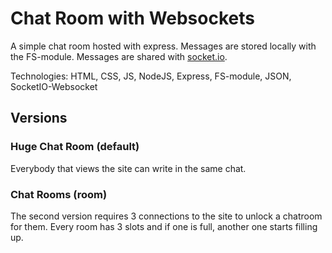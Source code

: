 # Chat Room with Websockets

A simple chat room hosted with express. Messages are stored locally with the FS-module. Messages are shared with <a href="https://socket.io/">socket.io</a>.

Technologies: HTML, CSS, JS, NodeJS, Express, FS-module, JSON, SocketIO-Websocket

## Versions

### Huge Chat Room (default)

Everybody that views the site can write in the same chat.

### Chat Rooms (room)

The second version requires 3 connections to the site to unlock a chatroom for them. Every room has 3 slots and if one is full, another one starts filling up.
